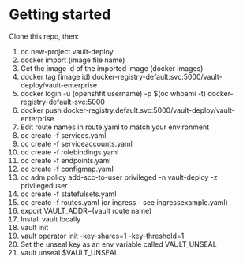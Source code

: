 # Getting started

Clone this repo, then:
1. oc new-project vault-deploy
2. docker import (image file name)
3. Get the image id of the imported image (docker images)
4. docker tag (image id) docker-registry-default.svc:5000/vault-deploy/vault-enterprise
5. docker login -u (openshfit username) -p $(oc whoami -t) docker-registry-default-svc:5000
6. docker push docker-registry.default.svc:5000/vault-deploy/vault-enterprise 
7. Edit route names in route.yaml to match your environment
8. oc create -f services.yaml
9. oc create -f serviceaccounts.yaml
10. oc create -f rolebindings.yaml
11. oc create -f endpoints.yaml
12. oc create -f configmap.yaml
13. oc adm policy add-scc-to-user privileged -n vault-deploy -z privilegeduser
14. oc create -f statefulsets.yaml
15. oc create -f routes.yaml (or ingress - see ingressexample.yaml)
16. export VAULT_ADDR=(vault route name)
17. Install vault locally
18. vault init
19. vault operator init -key-shares=1 -key-threshold=1
20. Set the unseal key as an env variable called VAULT_UNSEAL
21. vault unseal $VAULT_UNSEAL
